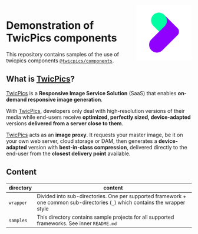 <img align="right" width="30%" src="https://raw.githubusercontent.com/twicpics/components/main/logo.png">

# Demonstration of TwicPics components

This repository contains samples of the use of twicpics components [`@twicpics/components`](https://www.npmjs.com/package/@twicpics/components).

## What is [TwicPics](https://www.twicpics.com/)?

[TwicPics](https://www.twicpics.com/) is a __Responsive Image Service Solution__ (SaaS) that enables __on-demand responsive image generation__.

With [TwicPics](https://www.twicpics.com/), developers only deal with high-resolution versions of their media while end-users receive __optimized, perfectly sized, device-adapted__ versions __delivered from a server close to them__.

[TwicPics](https://www.twicpics.com/) acts as an __image proxy__. It requests your master image, be it on your own web server, cloud storage or DAM, then generates a __device-adapted__ version with __best-in-class compression__, delivered directly to the end-user from the __closest delivery point__ available.

## Content

| directory | content |
| - | - |
| `wrapper` | Divided into sub-directories. One per supported framework + one common sub-directories (`_`) which contains the wrapper style |
| `samples` | This directory contains sample projects for all supported frameworks. See inner `README.md` |